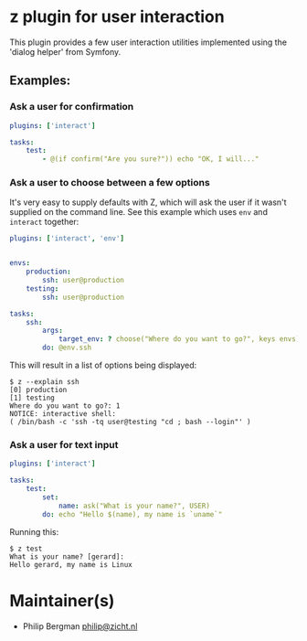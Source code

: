 # z plugin for user interaction

This plugin provides a few user interaction utilities implemented using the 'dialog helper' from Symfony.

## Examples:

### Ask a user for confirmation

```yml
plugins: ['interact']

tasks:
    test:
        - @(if confirm("Are you sure?")) echo "OK, I will..."
```

### Ask a user to choose between a few options

It's very easy to supply defaults with Z, which will ask the user
if it wasn't supplied on the command line. See this example which
uses `env` and `interact` together:


```yml
plugins: ['interact', 'env']


envs:
    production:
        ssh: user@production
    testing:
        ssh: user@production

tasks:
    ssh:
        args:
            target_env: ? choose("Where do you want to go?", keys envs)
        do: @env.ssh
```

This will result in a list of options being displayed:

```
$ z --explain ssh
[0] production
[1] testing
Where do you want to go?: 1
NOTICE: interactive shell:
( /bin/bash -c 'ssh -tq user@testing "cd ; bash --login"' )
```

### Ask a user for text input
```yml
plugins: ['interact']

tasks:
    test:
        set:
            name: ask("What is your name?", USER)
        do: echo "Hello $(name), my name is `uname`"
```
Running this:

```
$ z test
What is your name? [gerard]: 
Hello gerard, my name is Linux
```

# Maintainer(s)
* Philip Bergman <philip@zicht.nl>
